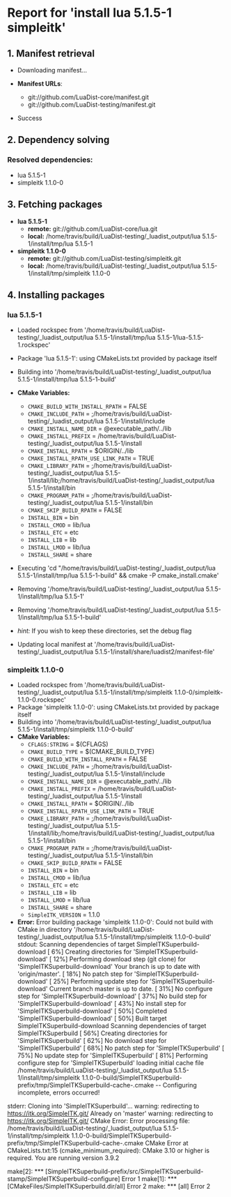 # Report for 'install lua 5.1.5-1 simpleitk'


## 1. Manifest retrieval

- Downloading manifest...

- **Manifest URLs**:
    - git://github.com/LuaDist-core/manifest.git
    - git://github.com/LuaDist-testing/manifest.git
- Success

## 2. Dependency solving


### Resolved dependencies:
- lua 5.1.5-1
- simpleitk 1.1.0-0

## 3. Fetching packages

- **lua 5.1.5-1**
    - **remote:** git://github.com/LuaDist-core/lua.git
    - **local:** /home/travis/build/LuaDist-testing/_luadist_output/lua 5.1.5-1/install/tmp/lua 5.1.5-1
- **simpleitk 1.1.0-0**
    - **remote:** git://github.com/LuaDist-testing/simpleitk.git
    - **local:** /home/travis/build/LuaDist-testing/_luadist_output/lua 5.1.5-1/install/tmp/simpleitk 1.1.0-0

## 4. Installing packages


### lua 5.1.5-1
- Loaded rockspec from '/home/travis/build/LuaDist-testing/_luadist_output/lua 5.1.5-1/install/tmp/lua 5.1.5-1/lua-5.1.5-1.rockspec'
- Package 'lua 5.1.5-1': using CMakeLists.txt provided by package itself
- Building into '/home/travis/build/LuaDist-testing/_luadist_output/lua 5.1.5-1/install/tmp/lua 5.1.5-1-build'
- **CMake Variables:**
    - `CMAKE_BUILD_WITH_INSTALL_RPATH` = FALSE
    - `CMAKE_INCLUDE_PATH` = ;/home/travis/build/LuaDist-testing/_luadist_output/lua 5.1.5-1/install/include
    - `CMAKE_INSTALL_NAME_DIR` = @executable_path/../lib
    - `CMAKE_INSTALL_PREFIX` = /home/travis/build/LuaDist-testing/_luadist_output/lua 5.1.5-1/install
    - `CMAKE_INSTALL_RPATH` = $ORIGIN/../lib
    - `CMAKE_INSTALL_RPATH_USE_LINK_PATH` = TRUE
    - `CMAKE_LIBRARY_PATH` = ;/home/travis/build/LuaDist-testing/_luadist_output/lua 5.1.5-1/install/lib;/home/travis/build/LuaDist-testing/_luadist_output/lua 5.1.5-1/install/bin
    - `CMAKE_PROGRAM_PATH` = ;/home/travis/build/LuaDist-testing/_luadist_output/lua 5.1.5-1/install/bin
    - `CMAKE_SKIP_BUILD_RPATH` = FALSE
    - `INSTALL_BIN` = bin
    - `INSTALL_CMOD` = lib/lua
    - `INSTALL_ETC` = etc
    - `INSTALL_LIB` = lib
    - `INSTALL_LMOD` = lib/lua
    - `INSTALL_SHARE` = share
- Executing 'cd "/home/travis/build/LuaDist-testing/_luadist_output/lua 5.1.5-1/install/tmp/lua 5.1.5-1-build" && cmake -P cmake_install.cmake'
- Removing '/home/travis/build/LuaDist-testing/_luadist_output/lua 5.1.5-1/install/tmp/lua 5.1.5-1'
- Removing '/home/travis/build/LuaDist-testing/_luadist_output/lua 5.1.5-1/install/tmp/lua 5.1.5-1-build'

- *hint:* If you wish to keep these directories, set the debug flag
- Updating local manifest at '/home/travis/build/LuaDist-testing/_luadist_output/lua 5.1.5-1/install/share/luadist2/manifest-file'

### simpleitk 1.1.0-0
- Loaded rockspec from '/home/travis/build/LuaDist-testing/_luadist_output/lua 5.1.5-1/install/tmp/simpleitk 1.1.0-0/simpleitk-1.1.0-0.rockspec'
- Package 'simpleitk 1.1.0-0': using CMakeLists.txt provided by package itself
- Building into '/home/travis/build/LuaDist-testing/_luadist_output/lua 5.1.5-1/install/tmp/simpleitk 1.1.0-0-build'
- **CMake Variables:**
    - `CFLAGS:STRING` = $(CFLAGS)
    - `CMAKE_BUILD_TYPE` = $(CMAKE_BUILD_TYPE)
    - `CMAKE_BUILD_WITH_INSTALL_RPATH` = FALSE
    - `CMAKE_INCLUDE_PATH` = ;/home/travis/build/LuaDist-testing/_luadist_output/lua 5.1.5-1/install/include
    - `CMAKE_INSTALL_NAME_DIR` = @executable_path/../lib
    - `CMAKE_INSTALL_PREFIX` = /home/travis/build/LuaDist-testing/_luadist_output/lua 5.1.5-1/install
    - `CMAKE_INSTALL_RPATH` = $ORIGIN/../lib
    - `CMAKE_INSTALL_RPATH_USE_LINK_PATH` = TRUE
    - `CMAKE_LIBRARY_PATH` = ;/home/travis/build/LuaDist-testing/_luadist_output/lua 5.1.5-1/install/lib;/home/travis/build/LuaDist-testing/_luadist_output/lua 5.1.5-1/install/bin
    - `CMAKE_PROGRAM_PATH` = ;/home/travis/build/LuaDist-testing/_luadist_output/lua 5.1.5-1/install/bin
    - `CMAKE_SKIP_BUILD_RPATH` = FALSE
    - `INSTALL_BIN` = bin
    - `INSTALL_CMOD` = lib/lua
    - `INSTALL_ETC` = etc
    - `INSTALL_LIB` = lib
    - `INSTALL_LMOD` = lib/lua
    - `INSTALL_SHARE` = share
    - `SimpleITK_VERSION` = 1.1.0
- **Error:** Error building package 'simpleitk 1.1.0-0': Could not build with CMake in directory '/home/travis/build/LuaDist-testing/_luadist_output/lua 5.1.5-1/install/tmp/simpleitk 1.1.0-0-build'
stdout:
Scanning dependencies of target SimpleITKSuperbuild-download
[  6%] Creating directories for 'SimpleITKSuperbuild-download'
[ 12%] Performing download step (git clone) for 'SimpleITKSuperbuild-download'
Your branch is up to date with 'origin/master'.
[ 18%] No patch step for 'SimpleITKSuperbuild-download'
[ 25%] Performing update step for 'SimpleITKSuperbuild-download'
Current branch master is up to date.
[ 31%] No configure step for 'SimpleITKSuperbuild-download'
[ 37%] No build step for 'SimpleITKSuperbuild-download'
[ 43%] No install step for 'SimpleITKSuperbuild-download'
[ 50%] Completed 'SimpleITKSuperbuild-download'
[ 50%] Built target SimpleITKSuperbuild-download
Scanning dependencies of target SimpleITKSuperbuild
[ 56%] Creating directories for 'SimpleITKSuperbuild'
[ 62%] No download step for 'SimpleITKSuperbuild'
[ 68%] No patch step for 'SimpleITKSuperbuild'
[ 75%] No update step for 'SimpleITKSuperbuild'
[ 81%] Performing configure step for 'SimpleITKSuperbuild'
loading initial cache file /home/travis/build/LuaDist-testing/_luadist_output/lua 5.1.5-1/install/tmp/simpleitk 1.1.0-0-build/SimpleITKSuperbuild-prefix/tmp/SimpleITKSuperbuild-cache-.cmake
-- Configuring incomplete, errors occurred!

stderr:
Cloning into 'SimpleITKSuperbuild'...
warning: redirecting to https://itk.org/SimpleITK.git/
Already on 'master'
warning: redirecting to https://itk.org/SimpleITK.git/
CMake Error: Error processing file: /home/travis/build/LuaDist-testing/_luadist_output/lua 5.1.5-1/install/tmp/simpleitk 1.1.0-0-build/SimpleITKSuperbuild-prefix/tmp/SimpleITKSuperbuild-cache-.cmake
CMake Error at CMakeLists.txt:15 (cmake_minimum_required):
  CMake 3.10 or higher is required.  You are running version 3.9.2


make[2]: *** [SimpleITKSuperbuild-prefix/src/SimpleITKSuperbuild-stamp/SimpleITKSuperbuild-configure] Error 1
make[1]: *** [CMakeFiles/SimpleITKSuperbuild.dir/all] Error 2
make: *** [all] Error 2

